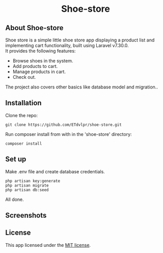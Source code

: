 <h1 align="center">Shoe-store</h1>

## About Shoe-store

Shoe store is a simple little shoe store app displaying a product list and implementing cart functionality, built using Laravel v7.30.0.
<br>It provides the following features:

- Browse shoes in the system.
- Add products to cart.
- Manage products in cart.
- Check out.

The project also covers other basics like database model and migration..

## Installation

Clone the repo:

    git clone https://github.com/ETdvlpr/shoe-store.git

Run composer install from with in the 'shoe-store' directory:

    composer install

## Set up
Make .env file and create database credentials.

    php artisan key:generate
    php artisan migrate
    php artisan db:seed

All done.

## Screenshots

## License

This app licensed under the [MIT license](https://opensource.org/licenses/MIT).
